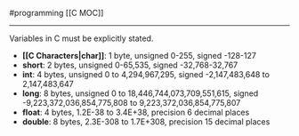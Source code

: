 #programming 
[[C MOC]]
-- --

Variables in C must be explicitly stated.

- **[[C Characters|char]]**: 1 byte, unsigned 0-255, signed -128-127
- **short**: 2 bytes, unsigned 0-65,535, signed -32,768-32,767
- **int**: 4 bytes, unsigned 0 to 4,294,967,295, signed -2,147,483,648 to 2,147,483,647
- **long**: 8 bytes, unsigned 0 to 18,446,744,073,709,551,615, signed -9,223,372,036,854,775,808 to 9,223,372,036,854,775,807
- **float**: 4 bytes, 1.2E-38 to 3.4E+38, precision 6 decimal places
- **double**: 8 bytes, 2.3E-308 to 1.7E+308, precision 15 decimal places